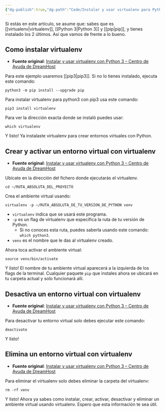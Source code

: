 ```yaml
---
{"dg-publish":true,"dg-path":"Code/Instalar y usar virtualenv para Python 3.md","permalink":"/code/instalar-y-usar-virtualenv-para-python-3/","tags":["python/3","virtualenv","shell","terminal"],"created":"2024-03-04T11:36","updated":"2024-03-16T16:27"}
---
```


Si estás en este artículo, se asume que: sabes que es [[virtualenv\|virtualenv]], [[Python 3\|Python 3]] y [[pip\|pip]], y tienes instalado los 2 últimos. Así que vamos de frente a lo bueno.

## Como instalar virtualenv
- **Fuente original**: [Instalar y usar virtualenv con Python 3 – Centro de Ayuda de DreamHost](https://help.dreamhost.com/hc/es/articles/115000695551-Instalar-y-usar-virtualenv-con-Python-3)

Para este ejemplo usaremos [[pip3\|pip3]]. Si no lo tienes instalado, ejecuta este comando:
```shell
python3 -m pip install --upgrade pip
```
Para instalar virtualenv para python3 con pip3 usa este comando:
```shell
pip3 install virtualenv
```
Para ver la dirección exacta donde se instaló puedes usar:
```shell
which virtualenv
```
Y listo! Ya instalaste virtualenv para crear entornos virtuales con Python.

## Crear y activar un entorno virtual con virtualenv
- **Fuente original**: [Instalar y usar virtualenv con Python 3 – Centro de Ayuda de DreamHost](https://help.dreamhost.com/hc/es/articles/115000695551-Instalar-y-usar-virtualenv-con-Python-3)

Ubícate en la dirección del fichero donde ejecutarás el virtualenv.
```shell
cd ~/RUTA_ABSOLUTA_DEL_PROYECTO
```
Crea el ambiente virtual usando:
```shell
virtualenv -p ~/RUTA_ABSOLUTA_DE_TU_VERSION_DE_PYTHON venv
```
- `virtualenv` indica que se usará este programa.
- `-p` es un flag de virtualenv que especifica la ruta de tu versión de Python.
   - Si no conoces esta ruta, puedes saberla usando este comando: `which python3`.
- `venv` es el nombre que le das al virtualenv creado.

Ahora toca activar el ambiente virtual:
```shell
source venv/bin/activate
```
Y listo! El nombre de tu ambiente virtual aparecerá a la izquierda de los flags de la terminal. Cualquier paquete `pip` que instales ahora se ubicará en tu carpeta actual y solo funcionará allí.

## Desactiva un entorno virtual con virtualenv
- **Fuente original**: [Instalar y usar virtualenv con Python 3 – Centro de Ayuda de DreamHost](https://help.dreamhost.com/hc/es/articles/115000695551-Instalar-y-usar-virtualenv-con-Python-3)

Para desactivar tu entorno virtual solo debes ejecutar este comando:
```shell
deactivate
```

Y listo!

## Elimina un entorno virtual con virtualenv
- **Fuente original**: [Instalar y usar virtualenv con Python 3 – Centro de Ayuda de DreamHost](https://help.dreamhost.com/hc/es/articles/115000695551-Instalar-y-usar-virtualenv-con-Python-3)

Para eliminar el virtualenv solo debes eliminar la carpeta del virtualenv:
```shell
rm -rf venv
```

Y listo! Ahora ya sabes como instalar, crear, activar, desactivar y eliminar un ambiente virtual usando virtualenv. Espero que esta información te sea útil. 